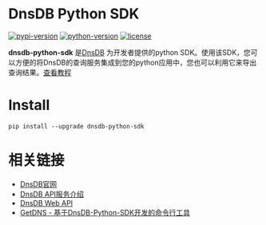 # DnsDB Python SDK

[![pypi-version]][pypi]
[![python-version]][pypi]
[![license]][pypi]

**dnsdb-python-sdk** 是[DnsDB](https://dnsdb.io) 为开发者提供的python SDK。使用该SDK，您可以方便的将DnsDB的查询服务集成到您的python应用中，您也可以利用它来导出查询结果。[查看教程](https://github.com/dnsdb-team/dnsdb-python-sdk/wiki/Tutorials)

# Install

```shell
pip install --upgrade dnsdb-python-sdk
```

# 相关链接
* [DnsDB官网](https://dnsdb.io)
* [DnsDB API服务介绍](https://dnsdb.io/apiservice)
* [DnsDB Web API](https://dnsdb.io/apidoc/)
* [GetDNS - 基于DnsDB-Python-SDK开发的命令行工具](https://getdns.dnsdb.io)

[pypi-version]: https://img.shields.io/pypi/v/dnsdb-python-sdk.svg
[pypi]: https://pypi.python.org/pypi/dnsdb-python-sdk
[python-version]: https://img.shields.io/pypi/pyversions/dnsdb-python-sdk.svg
[license]: https://img.shields.io/pypi/l/dnsdb-python-sdk.svg